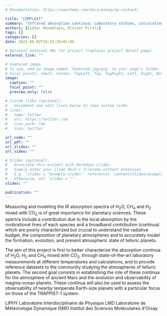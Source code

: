 ```yaml
---
# Documentation: https://wowchemy.com/docs/managing-content/

title: "COMPLEAT"
summary: "Infrared absorption continua: Laboratory studies, calculations and applications to the modeling of the atmospheres of telluric planets"
authors: [Didier Mondelain, Olivier Pirali]
tags: []
categories: []
date: 2021-05-02T15:52:25+02:00

# Optional external URL for project (replaces project detail page).
external_link: ""

# Featured image
# To use, add an image named `featured.jpg/png` to your page's folder.
# Focal points: Smart, Center, TopLeft, Top, TopRight, Left, Right, BottomLeft, Bottom, BottomRight.
image:
  caption: ""
  focal_point: ""
  preview_only: false

# Custom links (optional).
#   Uncomment and edit lines below to show custom links.
# links:
# - name: Follow
#   url: https://twitter.com
#   icon_pack: fab
#   icon: twitter

url_code: ""
url_pdf: ""
url_slides: ""
url_video: ""

# Slides (optional).
#   Associate this project with Markdown slides.
#   Simply enter your slide deck's filename without extension.
#   E.g. `slides = "example-slides"` references `content/slides/example-slides.md`.
#   Otherwise, set `slides = ""`.
slides: ""

publication: ""
---
```


Measuring and modeling the IR absorption spectra of H$_2$O, CH$_4$ and H$_2$ mixed with CO$_2$ is of great importance for planetary sciences. These spectra include a contribution due to the local absorption by the rovibrational lines of each species and a broadband contribution (continua) which are poorly characterized but crucial to understand the radiative budget, the composition of planetary atmospheres and to accurately model the formation, evolution, and present atmospheric state of telluric planets.

The aim of this project is first to better characterize the absorption continua of H$_2$O, H$_2$ and CH$_4$ mixed with CO$_2$, through state-of-the-art laboratory measurements at different temperatures and calculations, and to provide reference datasets to the community studying the atmospheres of telluric planets. The second goal consists in establishing the role of these continua for the atmosphere of ancient Mars and the evolution and observability of magma-ocean planets. These continua will also be used to assess the observability of nearby temperate Earth-size planets with a particular focus on those of the TRAPPIST-1 system.

LIPHY Laboratoire Interdisciplinaire de Physique
LMD Laboratoire de Météorologie Dynamique
ISMO Institut des Sciences Moléculaires d'Orsay
